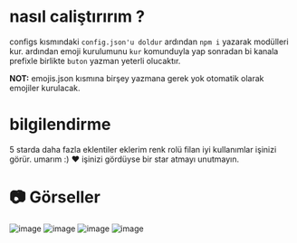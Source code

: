 # nasıl caliştırırım ? 
configs kısmındaki ```config.json'u doldur``` ardından ```npm i```  yazarak modülleri kur. ardından emoji kurulumunu ```kur``` komunduyla yap sonradan
bi kanala prefixle birlikte ```buton```  yazman yeterli olucaktır. 

**NOT:** emojis.json kısmına birşey yazmana gerek yok otomatik olarak emojiler kurulacak.

# bilgilendirme
5 starda daha fazla eklentiler eklerim renk rolü filan  iyi kullanımlar işinizi görür. umarım :) ♥️
işinizi gördüyse bir star atmayı unutmayın. 


# 📷 Görseller
![image](https://github.com/Nobody0110/butona-bas-rol-al/assets/131596762/72662efc-127d-48af-a656-65fdf5a295ec)
![image](https://github.com/Nobody0110/butona-bas-rol-al/assets/131596762/c59de0f7-889e-4783-af23-ba5ee5de9e4d)
![image](https://github.com/Nobody0110/butona-bas-rol-al/assets/131596762/f94409b3-090f-469b-bfaf-1ba294e28915)
![image](https://github.com/Nobody0110/butona-bas-rol-al/assets/131596762/f447f7aa-fcb8-4438-8213-f573e93725da)
